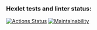 ### Hexlet tests and linter status:
[![Actions Status](https://github.com/onceup/backend-project-lvl2/workflows/hexlet-check/badge.svg)](https://github.com/onceup/backend-project-lvl2/actions)
[![Maintainability](https://api.codeclimate.com/v1/badges/225ba37c5c149cc0259b/maintainability)](https://codeclimate.com/github/onceup/backend-project-lvl2/maintainability)
